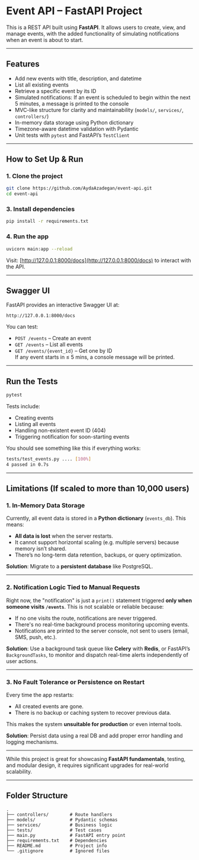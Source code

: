 # Event API – FastAPI Project

This is a REST API built using **FastAPI**. It allows users to create, view, and manage events, with the added functionality of simulating notifications when an event is about to start.

---

## Features

- Add new events with title, description, and datetime  
- List all existing events  
- Retrieve a specific event by its ID  
- Simulated notifications: If an event is scheduled to begin within the next 5 minutes, a message is printed to the console  
- MVC-like structure for clarity and maintainability (`models/`, `services/`, `controllers/`)  
- In-memory data storage using Python dictionary  
- Timezone-aware datetime validation with Pydantic  
- Unit tests with `pytest` and FastAPI’s `TestClient`  

---

## How to Set Up & Run

### 1. **Clone the project**

```bash
git clone https://github.com/AydaAzadegan/event-api.git
cd event-api
```


### 3. **Install dependencies**

```bash
pip install -r requirements.txt
```

### 4. **Run the app**

```bash
uvicorn main:app --reload
```

Visit: [http://127.0.0.1:8000/docs](http://127.0.0.1:8000/docs) to interact with the API.

---

## Swagger UI

FastAPI provides an interactive Swagger UI at:

```
http://127.0.0.1:8000/docs
```

You can test:
- `POST /events` – Create an event  
- `GET /events` – List all events  
- `GET /events/{event_id}` – Get one by ID  
If any event starts in ≤ 5 mins, a console message will be printed.

---

## Run the Tests

```bash
pytest
```

Tests include:
- Creating events
- Listing all events
- Handling non-existent event ID (404)
- Triggering notification for soon-starting events
  
You should see something like this if everything works:

```bash
tests/test_events.py .... [100%]
4 passed in 0.7s
```
---

## Limitations (If scaled to more than 10,000 users)

### 1. In-Memory Data Storage 

Currently, all event data is stored in a **Python dictionary** (`events_db`). This means:
- **All data is lost** when the server restarts.
- It cannot support horizontal scaling (e.g. multiple servers) because memory isn’t shared.
- There’s no long-term data retention, backups, or query optimization.

 **Solution**: Migrate to a **persistent database** like PostgreSQL.

---

### 2. Notification Logic Tied to Manual Requests

Right now, the "notification" is just a `print()` statement triggered **only when someone visits `/events`**. This is not scalable or reliable because:
- If no one visits the route, notifications are never triggered.
- There's no real-time background process monitoring upcoming events.
- Notifications are printed to the server console, not sent to users (email, SMS, push, etc.).

 **Solution**: Use a background task queue like **Celery** with **Redis**, or FastAPI’s `BackgroundTasks`, to monitor and dispatch real-time alerts independently of user actions.

---

### 3. No Fault Tolerance or Persistence on Restart

Every time the app restarts:
- All created events are gone.
- There is no backup or caching system to recover previous data.

This makes the system **unsuitable for production** or even internal tools.

 **Solution**: Persist data using a real DB and add proper error handling and logging mechanisms.

---

While this project is great for showcasing **FastAPI fundamentals**, testing, and modular design, it requires significant upgrades for real-world scalability.

---


## Folder Structure

```
.
├── controllers/        # Route handlers
├── models/             # Pydantic schemas
├── services/           # Business logic
├── tests/              # Test cases
├── main.py             # FastAPI entry point
├── requirements.txt    # Dependencies
├── README.md           # Project info
└── .gitignore          # Ignored files
```


